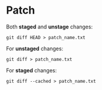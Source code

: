 # Patch

Both **staged** and **unstage** changes:

```git
git diff HEAD > patch_name.txt
```

For **unstaged** changes:

```git
git diff > patch_name.txt
```

For **staged** changes:

```git
git diff --cached > patch_name.txt
```


